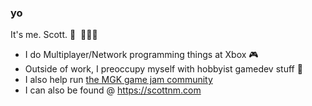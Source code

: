 ### yo 

It's me. Scott. 🐸 ‍ 👨🏾‍🦲

- I do Multiplayer/Network programming things at Xbox 🎮
- Outside of work, I preoccupy myself with hobbyist gamedev stuff 👾
- I also help run [the MGK game jam community](https://melanatedgamekitchen.itch.io/)
- I can also be found @ https://scottnm.com 

<!--
**scottnm/scottnm** is a ✨ _special_ ✨ repository because its `README.md` (this file) appears on your GitHub profile.

Here are some ideas to get you started:

- 🔭 I’m currently working on ...
- 🌱 I’m currently learning ...
- 👯 I’m looking to collaborate on ...
- 🤔 I’m looking for help with ...
- 💬 Ask me about ...
- 📫 How to reach me: ...
- 😄 Pronouns: ...
- ⚡ Fun fact: ...
-->
